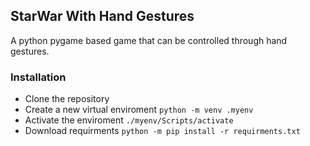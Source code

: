 ## StarWar With Hand Gestures
A python pygame based game that can be controlled through hand gestures.

### Installation 
* Clone the repository
* Create a new virtual enviroment `python -m venv .myenv`
* Activate the enviroment `./myenv/Scripts/activate`
* Download requirments `python -m pip install -r requirments.txt`

